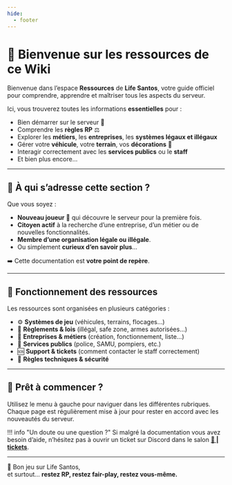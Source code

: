 ```yaml
---
hide:
  - footer
---
```


# 🌴 Bienvenue sur les ressources de ce Wiki

Bienvenue dans l’espace **Ressources** de **Life Santos**, votre guide officiel pour comprendre, apprendre et maîtriser tous les aspects du serveur.

Ici, vous trouverez toutes les informations **essentielles** pour :  

- Bien démarrer sur le serveur 🛬  
- Comprendre les **règles RP** ⚖️  
- Explorer les **métiers**, les **entreprises**, les **systèmes légaux et illégaux**  
- Gérer votre **véhicule**, votre **terrain**, vos **décorations** 🏡  
- Interagir correctement avec les **services publics** ou le **staff**  
- Et bien plus encore...

---

## 🧭 À qui s’adresse cette section ?

Que vous soyez :  

- **Nouveau joueur** 👶 qui découvre le serveur pour la première fois.
- **Citoyen actif** à la recherche d’une entreprise, d’un métier ou de nouvelles fonctionnalités.
- **Membre d’une organisation légale ou illégale**.
- Ou simplement **curieux d’en savoir plus**...

➡️ Cette documentation est **votre point de repère**.

---

## 📌 Fonctionnement des ressources

Les ressources sont organisées en plusieurs catégories :  

- ⚙️ **Systèmes de jeu** (véhicules, terrains, flocages…)
- 🚓 **Règlements & lois** (illégal, safe zone, armes autorisées…)
- 💼 **Entreprises & métiers** (création, fonctionnement, liste…)
- 🏥 **Services publics** (police, SAMU, pompiers, etc.)
- 🆘 **Support & tickets** (comment contacter le staff correctement)
- 🔐 **Règles techniques & sécurité**

---

## 🚀 Prêt à commencer ?

Utilisez le menu à gauche pour naviguer dans les différentes rubriques.  
Chaque page est régulièrement mise à jour pour rester en accord avec les nouveautés du serveur.

!!! info "Un doute ou une question ?"
    Si malgré la documentation vous avez besoin d’aide, n’hésitez pas à ouvrir un ticket sur Discord dans le salon [**📩 | tickets**](https://discord.com/channels/1150376178742468638/1150376180554408079).

---

💬 Bon jeu sur Life Santos,  
et surtout... **restez RP, restez fair-play, restez vous-même.**
